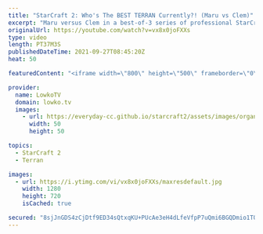 ```yaml
---
title: "StarCraft 2: Who's The BEST TERRAN Currently?! (Maru vs Clem)"
excerpt: "Maru versus Clem in a best-of-3 series of professional StarCraft 2. Maru is the best Terran player from South Korea, and Clem is the best Terran player outside of South Korea... But who's the best?  Support my work on Patreon: http://www.patreon.com/lowkotv Become a YouTube member: https://lowko.tv/join"
originalUrl: https://youtube.com/watch?v=vx8x0joFXXs
type: video
length: PT37M3S
publishedDateTime: 2021-09-27T08:45:20Z
heat: 50

featuredContent: "<iframe width=\"800\" height=\"500\" frameborder=\"0\" src=\"https://www.youtube.com/embed/vx8x0joFXXs\" allow=\"accelerometer; autoplay; encrypted-media; gyroscope; picture-in-picture\" allowfullscreen></iframe>"

provider:
  name: LowkoTV
  domain: lowko.tv
  images:
    - url: https://everyday-cc.github.io/starcraft2/assets/images/organizations/lowko.tv-50x50.jpg
      width: 50
      height: 50

topics:
  - StarCraft 2
  - Terran

images:
  - url: https://i.ytimg.com/vi/vx8x0joFXXs/maxresdefault.jpg
    width: 1280
    height: 720
    isCached: true

secured: "8sjJnGDS4zCjDtf9ED34sQtxqKU+PUcAe3eH4dLfeVfpP7uQmi6BGQDmio1TQpk60EvSyL7ecbA2cUV2uD69ybwAngT7SybyxYgfpKODZLa20rMf44ocY603tX469K+K2LVMx5qFSjEFdB7Ep9BbnusTHvKpJnNProV8Ueabwm/znMoiO1ZyqPZtdPnLLQ1sqgtZJeGtlVfjgKJt15HOOKtirW/gjXjLHkEh/K9RystLWzh09/l+5mU8IHHpLC2G0NcVaweWBzs9XK6TmQsQ6DSJ+i6DuE+uU1jCQCgVS9ylHr9MH+gLfBYqIUKDO8jbqJAxL5iZ00C0zGPwJUDu/FyyZ2C9EPkTQlj/Te/6RKPiyDCP+d10j7JVSemnCRSPAmpIm7syuvPTxYFrgX4NDILeTrrR0TThiU1895sj7nk=;pCwjIsqeuvkIo2pC+/JVTA=="
---
```


